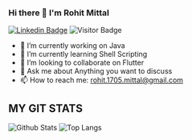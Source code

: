 ### Hi there 👋 I'm Rohit Mittal


[![Linkedin Badge](https://img.shields.io/badge/-rohitm17-blue?style=plastic-square&logo=Linkedin&logoColor=white&link=https://www.linkedin.com/in/rohitm17/)](https://www.linkedin.com/in/rohitm17/)
![Visitor Badge](https://visitor-badge.laobi.icu/badge?page_id=rohitm17)



- 🔭 I’m currently working on Java
- 🌱 I’m currently learning Shell Scripting
- 👯 I’m looking to collaborate on Flutter
- 💬 Ask me about Anything you want to discuss
- 📫 How to reach me: rohit.1705.mittal@gmail.com
<!---  - 🤔 I’m looking for help with ...just --->


## MY GIT STATS
![Github Stats](https://github-readme-stats.vercel.app/api?username=rohitm17&count_private=true&show_icons=true&include_all_commits=true)
![Top Langs](https://github-readme-stats.vercel.app/api/top-langs/?username=rohitm17&hide=TeX&layout=compact)


